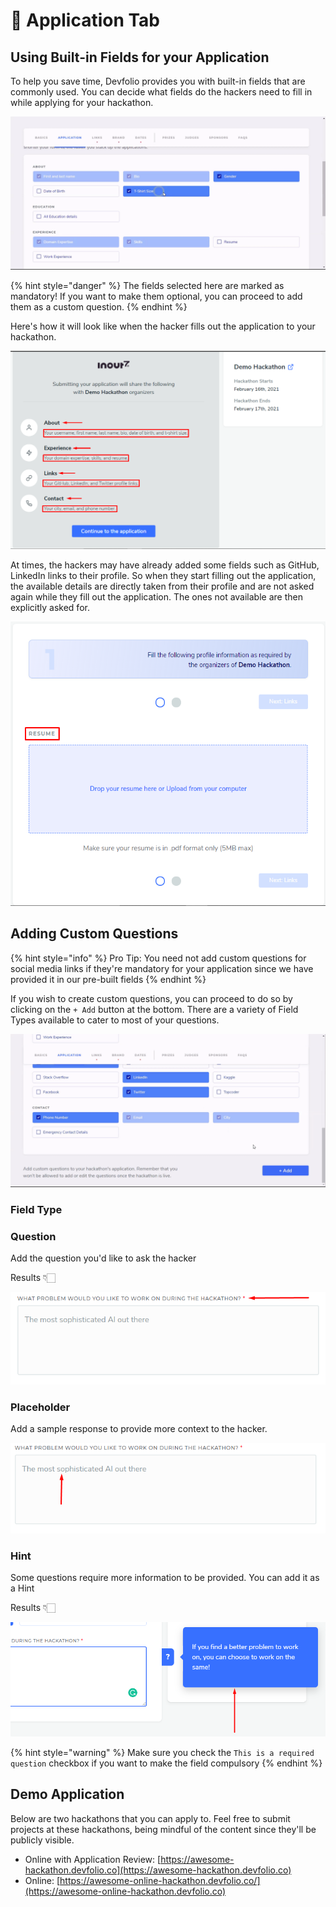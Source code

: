 # 📄 Application Tab

## Using Built-in Fields for your Application

To help you save time, Devfolio provides you with built-in fields that are commonly used. You can decide what fields do the hackers need to fill in while applying for your hackathon.

![A variety of built-in fields available to select from and add to your application in an instant.](../../.gitbook/assets/application-p1.gif)

{% hint style="danger" %}
The fields selected here are marked as mandatory! If you want to make them optional, you can proceed to add them as a custom question.
{% endhint %}

Here's how it will look like when the hacker fills out the application to your hackathon.

![All the fields you selected above being asked for while filling out the application to your hackathon.](<../../.gitbook/assets/image (60).png>)

At times, the hackers may have already added some fields such as GitHub, LinkedIn links to their profile. So when they start filling out the application, the available details are directly taken from their profile and are not asked again while they fill out the application. The ones not available are then explicitly asked for.

![Fields not available on the user's profile is then asked for to submit.](<../../.gitbook/assets/image (61).png>)

## Adding Custom Questions

{% hint style="info" %}
Pro Tip: You need not add custom questions for social media links if they're mandatory for your application since we have provided it in our pre-built fields
{% endhint %}

If you wish to create custom questions, you can proceed to do so by clicking on the `+ Add` button at the bottom. There are a variety of Field Types available to cater to most of your questions.

![](../../.gitbook/assets/application-p2.gif)

### **Field Type**

### **Question**

Add the question you'd like to ask the hacker

Results 👇🏻

![](<../../.gitbook/assets/image (118).png>)

### **Placeholder**

Add a sample response to provide more context to the hacker.

![](<../../.gitbook/assets/image (119).png>)

### Hint

Some questions require more information to be provided. You can add it as a Hint

Results 👇🏻

![](<../../.gitbook/assets/image (120).png>)

{% hint style="warning" %}
Make sure you check the `This is a required question` checkbox if you want to make the field compulsory
{% endhint %}

## Demo Application

Below are two hackathons that you can apply to. Feel free to submit projects at these hackathons, being mindful of the content since they'll be publicly visible.

* Online with Application Review: [https://awesome-hackathon.devfolio.co](https://awesome-hackathon.devfolio.co)
* Online: [https://awesome-online-hackathon.devfolio.co/](https://awesome-online-hackathon.devfolio.co)
